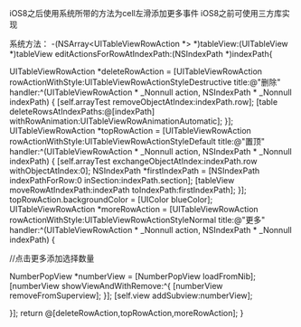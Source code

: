 iOS8之后使用系统所带的方法为cell左滑添加更多事件
iOS8之前可使用三方库实现

系统方法：
-(NSArray<UITableViewRowAction *> *)tableView:(UITableView *)tableView editActionsForRowAtIndexPath:(NSIndexPath *)indexPath{

UITableViewRowAction *deleteRowAction = [UITableViewRowAction rowActionWithStyle:UITableViewRowActionStyleDestructive title:@"删除" handler:^(UITableViewRowAction * _Nonnull action, NSIndexPath * _Nonnull indexPath) {
[self.arrayTest removeObjectAtIndex:indexPath.row];
[table deleteRowsAtIndexPaths:@[indexPath] withRowAnimation:UITableViewRowAnimationAutomatic];
}];
UITableViewRowAction *topRowAction = [UITableViewRowAction rowActionWithStyle:UITableViewRowActionStyleDefault title:@"置顶" handler:^(UITableViewRowAction * _Nonnull action, NSIndexPath * _Nonnull indexPath) {
[self.arrayTest exchangeObjectAtIndex:indexPath.row withObjectAtIndex:0];
NSIndexPath *firstIndexPath = [NSIndexPath indexPathForRow:0 inSection:indexPath.section];
[tableView moveRowAtIndexPath:indexPath toIndexPath:firstIndexPath];
}];
topRowAction.backgroundColor = [UIColor blueColor];
UITableViewRowAction *moreRowAction = [UITableViewRowAction rowActionWithStyle:UITableViewRowActionStyleNormal title:@"更多" handler:^(UITableViewRowAction * _Nonnull action, NSIndexPath * _Nonnull indexPath) {

//点击更多添加选择数量

NumberPopView *numberView = [NumberPopView loadFromNib];
[numberView showViewAndWithRemove:^{
[numberView removeFromSuperview];
}];
[self.view addSubview:numberView];

}];
return @[deleteRowAction,topRowAction,moreRowAction];
}

